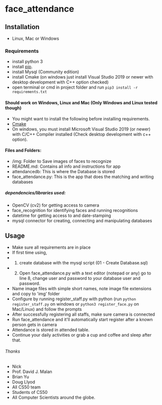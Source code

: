 # face_attendance

## Installation
  * Linux, Mac or Windows

### Requirements
  * install python 3
  * install [pip](https://pip.pypa.io/en/stable/installation/).
  * install Mysql (Community edition)
  * install Cmake (on windows just install Visual Studio 2019 or newer with desktop development with C++ option checked)
  * open terminal or cmd in project folder and run `pip3 install -r requirements.txt`

#### Should work on Windows, Linux and Mac (Only Windows and Linux tested though)
  * You might want to install the following before installing requirements.
  * [Cmake](https://cmake.org/download/)
  * On windows, you must install Microsoft Visual Studio 2019 (or newer) with C/C++ Compiler installed (Check desktop development with c++ option).

#### Files and Folders: 
  * /img: Folder to Save images of faces to recognize
  * README.md: Contains all info and instructions for app
  * attendancedb: This is where the Database is stored
  * face_attendance.py: This is the app that does the matching and writing databases
##### dependencies/libraries used:
   * OpenCV (cv2) for getting access to camera
   * face_recognition for identifying faces and running recognitions
   * datetime for getting access to and date-stamping
   * mysql connector for creating, connecting and manipulating databases
## Usage
   * Make sure all requirements are in place
   * If first time using, 
   * 1. create database with the mysql script (01 - Create Database.sql)
   * 2. Open face_attendance.py with a text editor (notepad or any) go to line 8, change user and password to your database user and password. 
   * Name image files with simple short names, note image file extensions and copy to 'img' folder
   * Configure by running register_staff.py with python (run `python register_staff.py` on windows or `python3 register_face.py` on Mac/Linux) and follow the prompts
   * After successfully registering all staffs, make sure camera is connected
   * Run face_attendance and it'll automatically start register after a known person gets in camera
   * Attendance is stored in attended table.
   * Continue your daily activities or grab a cup and coffee and sleep after that.
###### Thanks
   * Nick
   * Prof. David J. Malan
   * Brian Yu
   * Doug Llyod
   * All CS50 team
   * Students of CS50
   * All Computer Scientists around the globe.
